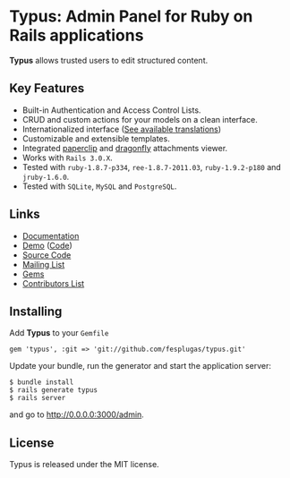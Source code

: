 # Typus: Admin Panel for Ruby on Rails applications

**Typus** allows trusted users to edit structured content.

## Key Features

- Built-in Authentication and Access Control Lists.
- CRUD and custom actions for your models on a clean interface.
- Internationalized interface ([See available translations][locales])
- Customizable and extensible templates.
- Integrated [paperclip][paperclip] and [dragonfly][dragonfly] attachments viewer.
- Works with `Rails 3.0.X`.
- Tested with `ruby-1.8.7-p334`, `ree-1.8.7-2011.03`, `ruby-1.9.2-p180` and `jruby-1.6.0`.
- Tested with `SQLite`, `MySQL` and `PostgreSQL`.

## Links

- [Documentation](http://core.typuscms.com/)
- [Demo](http://demo.typuscms.com/) ([Code][code])
- [Source Code](http://github.com/fesplugas/typus)
- [Mailing List](http://groups.google.com/group/typus)
- [Gems](http://rubygems.org/gems/typus)
- [Contributors List](http://github.com/fesplugas/typus/contributors)

## Installing

Add **Typus** to your `Gemfile`

    gem 'typus', :git => 'git://github.com/fesplugas/typus.git'

Update your bundle, run the generator and start the application server:

    $ bundle install
    $ rails generate typus
    $ rails server

and go to <http://0.0.0.0:3000/admin>.

## License

Typus is released under the MIT license.

[paperclip]: http://rubygems.org/gems/paperclip
[dragonfly]: http://rubygems.org/gems/dragonfly
[code]: https://github.com/fesplugas/typus/tree/master/test/fixtures/rails_app
[locales]: https://github.com/fesplugas/typus/tree/master/config/locales